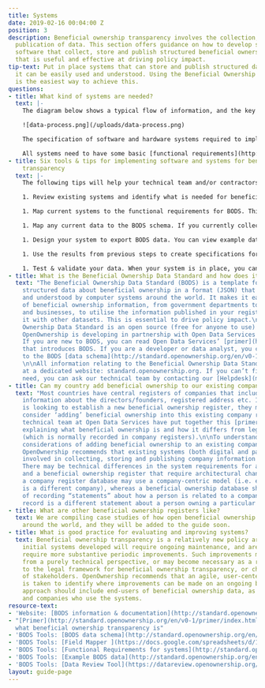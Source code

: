 ```yaml
---
title: Systems
date: 2019-02-16 00:04:00 Z
position: 3
description: Beneficial ownership transparency involves the collection, storage and
  publication of data. This section offers guidance on how to develop systems and
  software that collect, store and publish structured beneficial ownership information
  that is useful and effective at driving policy impact.
tip-text: Put in place systems that can store and publish structured data so that
  it can be easily used and understood. Using the Beneficial Ownership Data Standard
  is the easiest way to achieve this.
questions:
- title: What kind of systems are needed?
  text: |-
    The diagram below shows a typical flow of information, and the key components of a system to collect, store and publish beneficial ownership information. Establishing effective systems does require investment, but creates sustained economic and social benefits

    ![data-process.png](/uploads/data-process.png)

    The specification of software and hardware systems required to implement beneficial ownership transparency will depend on the requirements in your legal framework, any relevant existing registers and how you want people to access and use the data. This diagram shows the typical components of a beneficial ownership transparency system.

    All systems need to have some basic [functional requirements](http://standard.openownership.org/en/v0-1/schema/guidance/functional-requirements.html) to enable them to publish structured beneficial ownership data that complies with the Beneficial Ownership Data Standard.
- title: Six tools & tips for implementing software and systems for beneficial ownership
    transparency
  text: |-
    The following tips will help your technical team and/or contractors to design, build and test systems and software to implement beneficial ownership transparency. For each tip, we provide practical tools that OpenOwnership has developed and tested with countries participating in our Pilot Program. Whilst systems design and development may be led by the technical team responsible for building the beneficial ownership register, OpenOwnership recommends that it is done with close participation of policy staff and other stakeholders involved in implementing beneficial ownership transparency.

    1. Review existing systems and identify what is needed for beneficial ownership transparency. This diagram illustrates the components of a typical beneficial ownership transparency system, and how they are connected.  You can use this to identify how your current systems relate to beneficial ownership, and what new or amended systems are required.

    1. Map current systems to the functional requirements for BODS. This will help you think through what changes are required to design a system for capturing beneficial ownership data.

    1. Map any current data to the BODS schema. If you currently collect some beneficial ownership data (which may or may not be public), map this to the fields in the BODS schema using our Field Mapper (when opening this link, click ‘make a copy’ to open the file). The Field Mapper flags where your data is different from the BODS schema, highlights fields that you are not currently collecting, and fields where additional measures such as in-line validation could be used to make the data more structured.

    1. Design your system to export BODS data. You can view example data in JSON format to understand what is required: At this stage, draw up a clear technical specification for your systems before commencing your technical build or amending existing systems. Use the example data to help you think through what beneficial ownership data might look like for different company types and what system specifications you will need in order to collect this information.

    1. Use the results from previous steps to create specifications for developing new or amended systems, and commission the necessary work.

    1. Test & validate your data. When your system is in place, you can test the data it outputs against the BODS schema using our Data Review Tool.
- title: What is the Beneficial Ownership Data Standard and how does it help?
  text: "The Beneficial Ownership Data Standard (BODS) is a template for publishing
    structured data about beneficial ownership in a format (JSON) that can be read
    and understood by computer systems around the world. It makes it easier for users
    of beneficial ownership information, from government departments to civil society
    and businesses, to utilise the information published in your register and link
    it with other datasets. This is essential to drive policy impact.\n\nThe Beneficial
    Ownership Data Standard is an open source (free for anyone to use) product that
    OpenOwnership is developing in partnership with Open Data Services Cooperative.
    If you are new to BODS, you can read Open Data Services’ [primer](http://standard.openownership.org/en/v0-1/primer/index.html)
    that introduces BODS. If you are a developer or data analyst, you can jump straight
    to the BODS [data schema](http://standard.openownership.org/en/v0-1/schema/index.html).
    \n\nAll information relating to the Beneficial Ownership Data Standard is available
    at a dedicated website: standard.openownership.org. If you can’t find what you
    need, you can ask our technical team by contacting our [Helpdesk](mailto:support@openownership.org)."
- title: Can my country add beneficial ownership to our existing company register?
  text: "Most countries have central registers of companies that include, for example,
    information about the directors/founders, registered address etc. If a country
    is looking to establish a new beneficial ownership register, they may therefore
    consider ‘adding’ beneficial ownership into this existing company register. Our
    technical team at Open Data Services have put together this [primer](http://standard.openownership.org/en/v0-1/primer/index.html)
    explaining what beneficial ownership is and how it differs from legal ownership
    (which is normally recorded in company registers).\n\nTo understand the technical
    considerations of adding beneficial ownership to an existing company register,
    OpenOwnership recommends that existing systems (both digital and paper) that are
    involved in collecting, storing and publishing company information should be mapped.
    There may be technical differences in the system requirements for a company register
    and a beneficial ownership register that require architectural changes. For example,
    a company register database may use a company-centric model (i.e. each record
    is a different company), whereas a beneficial ownership database should be capable
    of recording “statements” about how a person is related to a company (i.e. each
    record is a different statement about a person owning a particular company). \n"
- title: What are other beneficial ownership registers like?
  text: We are compiling case studies of how open beneficial ownership registers operate
    around the world, and they will be added to the guide soon.
- title: What is good practice for evaluating and improving systems?
  text: Beneficial ownership transparency is a relatively new policy area, and the
    initial systems developed will require ongoing maintenance, and are likely to
    require more substantive periodic improvements. Such improvements may be required
    from a purely technical perspective, or may become necessary as a result of changes
    to the legal framework for beneficial ownership transparency, or changing needs
    of stakeholders. OpenOwnership recommends that an agile, user-centered approach
    is taken to identify where improvements can be made on an ongoing basis. This
    approach should include end-users of beneficial ownership data, as well as staff
    and companies who use the systems.
resource-text:
- 'Website: [BODS information & documentation](http://standard.openownership.org/)'
- "[Primer](http://standard.openownership.org/en/v0-1/primer/index.html) outlining
  what beneficial ownership transparency is"
- 'BODS Tools: [BODS data schema](http://standard.openownership.org/en/v0-1/schema/index.html)'
- 'BODS Tools: [Field Mapper ](https://docs.google.com/spreadsheets/d/1Ps7CpO-bOQO3c0ytTqvnp8B2u2oxbk7-DchOgqpP_kQ/copy)'
- 'BODS Tools: [Functional Requirements for systems](http://standard.openownership.org/en/v0-1/schema/guidance/functional-requirements.html)'
- 'BODS Tools: [Example BODS data](http://standard.openownership.org/en/v0-1/examples/index.html)'
- 'BODS Tools: [Data Review Tool](https://datareview.openownership.org/)'
layout: guide-page
---
```


